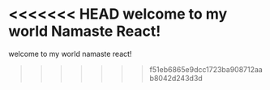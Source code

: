 <<<<<<< HEAD
welcome to my world
Namaste React!
=======
welcome to my world namaste react!
>>>>>>> f51eb6865e9dcc1723ba908712aab8042d243d3d
